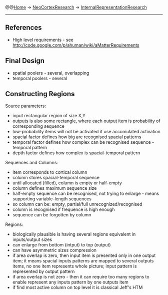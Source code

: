 @@[Home](Home.md) -> [NeoCortexResearch](NeoCortexResearch.md) -> [InternalRepresentationResearch](InternalRepresentationResearch.md)

---


## References ##

  * High level requirements - see http://code.google.com/p/ahuman/wiki/aMatterRequirements

## Final Design ##

  * spatial poolers - several, overlapping
  * temporal poolers - several

## Constructing Regions ##

Source parameters:
  * input rectangular region of size X,Y
  * outputs is also some rectangle, where each output item is probability of corresponding sequence
  * low-probability items will not be activated if use accumulated activation
  * spacial factor defines how big are recognised spacial patterns
  * temporal factor defines how complex can be recognised sequence - temporal pattern
  * depth factor defines how complex is spacial-temporal pattern

Sequences and Columns:
  * item corresponds to cortical column
  * column stores spacial-temporal sequence
  * until allocated (filled), column is empty or half-empty
  * column defines maximum sequence size
  * half-empty sequence can be recognised, not trying to enlarge - means supporting variable-length sequences
  * so column can be: empty, partial/full unrecognized/recognised
  * column is recognised if frequence is high enough
  * sequence can be forgotten by column

Regions:
  * biologically plausible is having several regions equivalent in inputs/output sizes
  * can enlarge from bottom (intput) to top (output)
  * can have asymmetric sizes compression
  * if area overlap is zero, then input item is presented only in one output item; it means spacial inputs patterns are mapped to several outputs items, no one item represents whole picture; input pattern is represented by output pattern
  * if area overlap is not zero - then it can require too many regions to enable represent any inputs pattern by one outputs item
  * if find most active column on top level it is classical Jeff's HTM